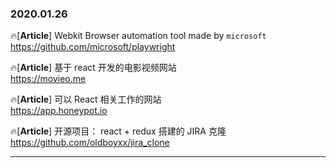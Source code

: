 ### 2020.01.26

🔥[**Article**] Webkit Browser automation tool made by `microsoft` <br>
<https://github.com/microsoft/playwright>

🔥[**Article**] 基于 react 开发的电影视频网站 <br>
<https://movieo.me>

🔥[**Article**] 可以 React 相关工作的网站 <br>
<https://app.honeypot.io>

🔥[**Article**] 开源项目： react + redux 搭建的 JIRA 克隆 <br>
<https://github.com/oldboyxx/jira_clone>

<hr>
